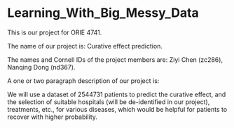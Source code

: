 # Learning_With_Big_Messy_Data

This is our project for ORIE 4741.

The name of our project is: Curative effect prediction.

The names and Cornell IDs of the project members are: Ziyi Chen (zc286), Nanqing Dong (nd367). 

A one or two paragraph description of our project is:

We will use a dataset of 2544731 patients to predict the curative effect, and the selection of suitable hospitals (will be de-identified in our project), treatments, etc., for various diseases, which would be helpful for patients to recover with higher probability.
